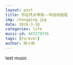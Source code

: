 ```yaml
---
layout: post
title: 你在终点等我——写给丽姐姐
img: chongqing.jpg
date: 2018-3-10
categories: life
music-id: 447279735
tags: [Forever]
author: 陈小耗
---
```


test music